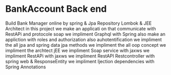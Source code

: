 ﻿# BankAccount Back end
Build Bank Manager online by spring & Jpa Repository Lombok & JEE Architect
in this project we make an applicati on that communicate with RestAPi and protocole soap
we impliment Graphql with Spring 
also make an appliction with roles and authorization also auhotentification
we impliment the all jpa and spring data jpa methods
we impliment the all oop concept
we impliment the archtect jEE
we impliment Soap service with jaxws
we impliment RestAPi with jaxws 
we impliment RestAPI Restcontroller with spring web & ResponseEntity
we impliment Ijection dependencies with Spring Annotations 